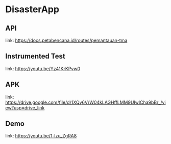 # DisasterApp

## API
link: https://docs.petabencana.id/routes/pemantauan-tma

## Instrumented Test
link: https://youtu.be/Yz41KrKPvw0

## APK
link: https://drive.google.com/file/d/1XQy6VrW04kLAGHffLMM9UIwlCha9bBr_/view?usp=drive_link

## Demo
link: https://youtu.be/1-lzu_ZgRA8
